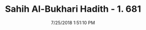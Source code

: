 ---
title        : "Sahih Al-Bukhari Hadith - 1. 681"
date         : 7/25/2018 1:51:10 PM
draft        : false
type         : "hadith"
layout       : "hadith"
BookCode     : "SHB"
VolumeNumber : "1"
HadithNumber : "681"
categories  :  ["Adhan-Following the person who follows the Imam"]
tags  :  ["Aisha"]
---